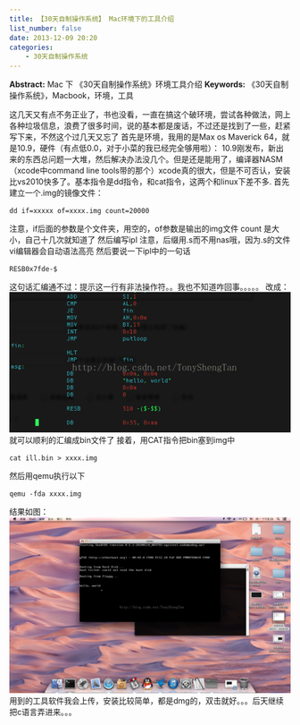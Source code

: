 ```yaml
---
title: 【30天自制操作系统】 Mac环境下的工具介绍
list_number: false
date: 2013-12-09 20:20
categories:
    - 30天自制操作系统
---
```

**Abstract:** Mac 下 《30天自制操作系统》环境工具介绍
**Keywords:** 《30天自制操作系统》，Macbook，环境，工具
<!--more-->
这几天又有点不务正业了，书也没看，一直在搞这个破环境，尝试各种做法，网上各种垃圾信息，浪费了很多时间，说的基本都是废话，不过还是找到了一些，赶紧写下来，不然这个过几天又忘了
首先是环境，我用的是Max os Maverick 64，就是10.9，硬件（有点低0.0，对于小菜的我已经完全够用啦）：
10.9刚发布，新出来的东西总问题一大堆，然后解决办法没几个。但是还是能用了，编译器NASM（xcode中command line tools带的那个）xcode真的很大，但是不可否认，安装比vs2010快多了。基本指令是dd指令，和cat指令，这两个和linux下差不多.
首先建立一个.img的镜像文件：
```
dd if=xxxxx of=xxxx.img count=20000         
```
注意，if后面的参数是个文件夹，用空的，of参数是输出的img文件 count 是大小，自己十几次就知道了
然后编写ipl
注意，后缀用.s而不用nas哦，因为.s的文件vi编辑器会自动语法高亮
然后要说一下ipl中的一句话

```
RESB0x7fde-$
```

这句话汇编通不过：提示这一行有非法操作符。。我也不知道咋回事。。。。。
改成：
![Center][]
就可以顺利的汇编成bin文件了
接着，用CAT指令把bin塞到img中

```
cat ill.bin > xxxx.img  
```

然后用qemu执行以下

```
qemu -fda xxxx.img                              
```

结果如图：
![Center 1][]
用到的工具软件我会上传，安装比较简单，都是dmg的，双击就好。。。后天继续把c语言弄进来。。。


[Center]: ./20131209201250890.png
[Center 1]: ./20131209201546875.png





